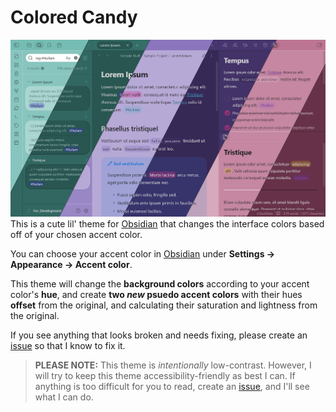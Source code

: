 # Colored Candy
![Colored Candy Preview](Attachments/colored-candy-combined-preview-2.png)
This is a cute lil' theme for [Obsidian](https://obsidian.md/) that changes the interface colors based off of your chosen accent color.

You can choose your accent color in [Obsidian](https://obsidian.md/) under **Settings → Appearance → Accent color**.

This theme will change the **background colors** according to your accent color's **hue**, and create **two *new* psuedo accent colors** with their hues **offset** from the original, and calculating their saturation and lightness from the original.

If you see anything that looks broken and needs fixing, please create an [issue](https://github.com/Erallie/colored-candy/issues) so that I know to fix it.

> **PLEASE NOTE:** This theme is *intentionally* low-contrast. However, I will try to keep this theme accessibility-friendly as best I can. If anything is too difficult for you to read, create an [issue](https://github.com/Erallie/colored-candy/issues), and I'll see what I can do.